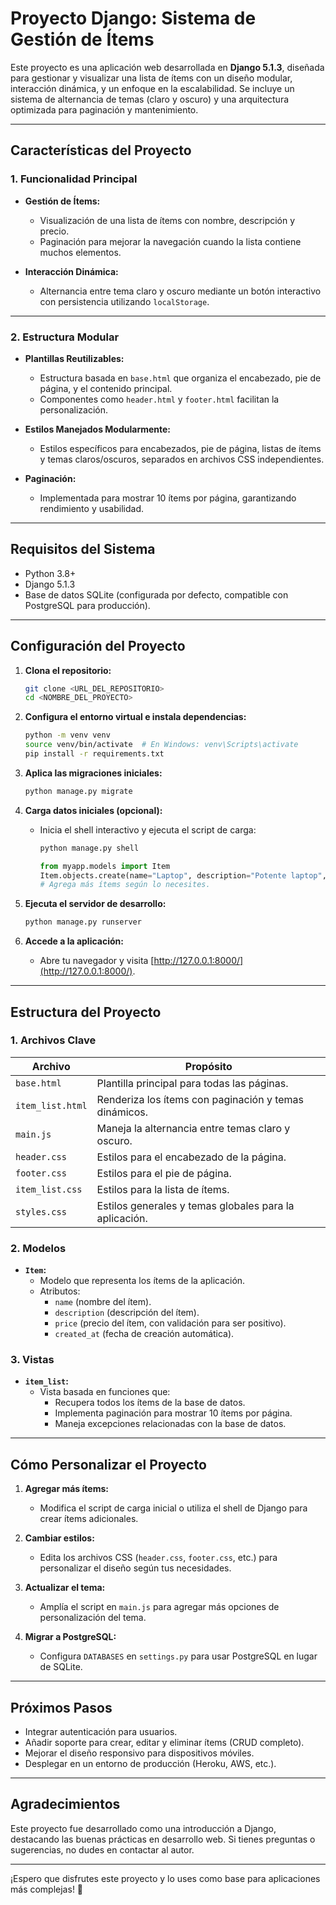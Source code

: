 # **Proyecto Django: Sistema de Gestión de Ítems**

Este proyecto es una aplicación web desarrollada en **Django 5.1.3**, diseñada para gestionar y visualizar una lista de ítems con un diseño modular, interacción dinámica, y un enfoque en la escalabilidad. Se incluye un sistema de alternancia de temas (claro y oscuro) y una arquitectura optimizada para paginación y mantenimiento.

---

## **Características del Proyecto**

### **1. Funcionalidad Principal**
- **Gestión de Ítems:**
  - Visualización de una lista de ítems con nombre, descripción y precio.
  - Paginación para mejorar la navegación cuando la lista contiene muchos elementos.

- **Interacción Dinámica:**
  - Alternancia entre tema claro y oscuro mediante un botón interactivo con persistencia utilizando `localStorage`.

---

### **2. Estructura Modular**
- **Plantillas Reutilizables:**
  - Estructura basada en `base.html` que organiza el encabezado, pie de página, y el contenido principal.
  - Componentes como `header.html` y `footer.html` facilitan la personalización.

- **Estilos Manejados Modularmente:**
  - Estilos específicos para encabezados, pie de página, listas de ítems y temas claros/oscuros, separados en archivos CSS independientes.

- **Paginación:**
  - Implementada para mostrar 10 ítems por página, garantizando rendimiento y usabilidad.

---

## **Requisitos del Sistema**
- Python 3.8+
- Django 5.1.3
- Base de datos SQLite (configurada por defecto, compatible con PostgreSQL para producción).

---

## **Configuración del Proyecto**

1. **Clona el repositorio:**
   ```bash
   git clone <URL_DEL_REPOSITORIO>
   cd <NOMBRE_DEL_PROYECTO>
   ```

2. **Configura el entorno virtual e instala dependencias:**
   ```bash
   python -m venv venv
   source venv/bin/activate  # En Windows: venv\Scripts\activate
   pip install -r requirements.txt
   ```

3. **Aplica las migraciones iniciales:**
   ```bash
   python manage.py migrate
   ```

4. **Carga datos iniciales (opcional):**
   - Inicia el shell interactivo y ejecuta el script de carga:
     ```bash
     python manage.py shell
     ```
     ```python
     from myapp.models import Item
     Item.objects.create(name="Laptop", description="Potente laptop", price=1200.99)
     # Agrega más ítems según lo necesites.
     ```

5. **Ejecuta el servidor de desarrollo:**
   ```bash
   python manage.py runserver
   ```

6. **Accede a la aplicación:**
   - Abre tu navegador y visita [http://127.0.0.1:8000/](http://127.0.0.1:8000/).

---

## **Estructura del Proyecto**

### **1. Archivos Clave**
| Archivo         | Propósito                                                     |
|------------------|---------------------------------------------------------------|
| `base.html`      | Plantilla principal para todas las páginas.                   |
| `item_list.html` | Renderiza los ítems con paginación y temas dinámicos.          |
| `main.js`        | Maneja la alternancia entre temas claro y oscuro.              |
| `header.css`     | Estilos para el encabezado de la página.                       |
| `footer.css`     | Estilos para el pie de página.                                 |
| `item_list.css`  | Estilos para la lista de ítems.                                |
| `styles.css`     | Estilos generales y temas globales para la aplicación.         |

### **2. Modelos**
- **`Item`:**
  - Modelo que representa los ítems de la aplicación.
  - Atributos:
    - `name` (nombre del ítem).
    - `description` (descripción del ítem).
    - `price` (precio del ítem, con validación para ser positivo).
    - `created_at` (fecha de creación automática).

### **3. Vistas**
- **`item_list`:**
  - Vista basada en funciones que:
    - Recupera todos los ítems de la base de datos.
    - Implementa paginación para mostrar 10 ítems por página.
    - Maneja excepciones relacionadas con la base de datos.

---

## **Cómo Personalizar el Proyecto**

1. **Agregar más ítems:**
   - Modifica el script de carga inicial o utiliza el shell de Django para crear ítems adicionales.

2. **Cambiar estilos:**
   - Edita los archivos CSS (`header.css`, `footer.css`, etc.) para personalizar el diseño según tus necesidades.

3. **Actualizar el tema:**
   - Amplía el script en `main.js` para agregar más opciones de personalización del tema.

4. **Migrar a PostgreSQL:**
   - Configura `DATABASES` en `settings.py` para usar PostgreSQL en lugar de SQLite.

---

## **Próximos Pasos**
- Integrar autenticación para usuarios.
- Añadir soporte para crear, editar y eliminar ítems (CRUD completo).
- Mejorar el diseño responsivo para dispositivos móviles.
- Desplegar en un entorno de producción (Heroku, AWS, etc.).

---

## **Agradecimientos**
Este proyecto fue desarrollado como una introducción a Django, destacando las buenas prácticas en desarrollo web. Si tienes preguntas o sugerencias, no dudes en contactar al autor.

---

¡Espero que disfrutes este proyecto y lo uses como base para aplicaciones más complejas! 🚀